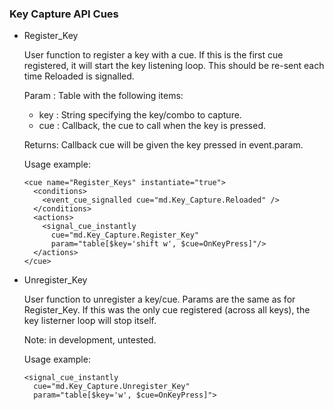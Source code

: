 
### Key Capture API Cues

* Register_Key
  
  User function to register a key with a cue. If this is the first cue registered, it will start the key listening loop. This should be re-sent each time Reloaded is signalled.
      
  Param  : Table with the following items:
   - key  : String specifying the key/combo to capture.
   - cue  : Callback, the cue to call when the key is pressed.
        
  Returns: Callback cue will be given the key pressed in event.param.
      
  Usage example:
  
      <cue name="Register_Keys" instantiate="true">
        <conditions>
          <event_cue_signalled cue="md.Key_Capture.Reloaded" />
        </conditions>
        <actions>
          <signal_cue_instantly 
            cue="md.Key_Capture.Register_Key" 
            param="table[$key='shift w', $cue=OnKeyPress]"/>
        </actions>
      </cue>
  
    
* Unregister_Key
  
  User function to unregister a key/cue. Params are the same as for Register_Key. If this was the only cue registered (across all keys), the key listerner loop will stop itself.
      
  Note: in development, untested.
      
  Usage example:
  
      <signal_cue_instantly 
        cue="md.Key_Capture.Unregister_Key" 
        param="table[$key='w', $cue=OnKeyPress]">
  
    